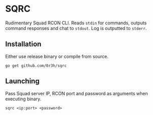 # SQRC

Rudimentary Squad RCON CLI. Reads `stdin` for commands, outputs command responses and chat to `stdout`. Log is outputted to `stderr`.

## Installation

Either use release binary or compile from source.

    go get github.com/0r3h/sqrc

## Launching

Pass Squad server IP, RCON port and password as arguments when executing binary.

    sqrc <ip:port> <password>
